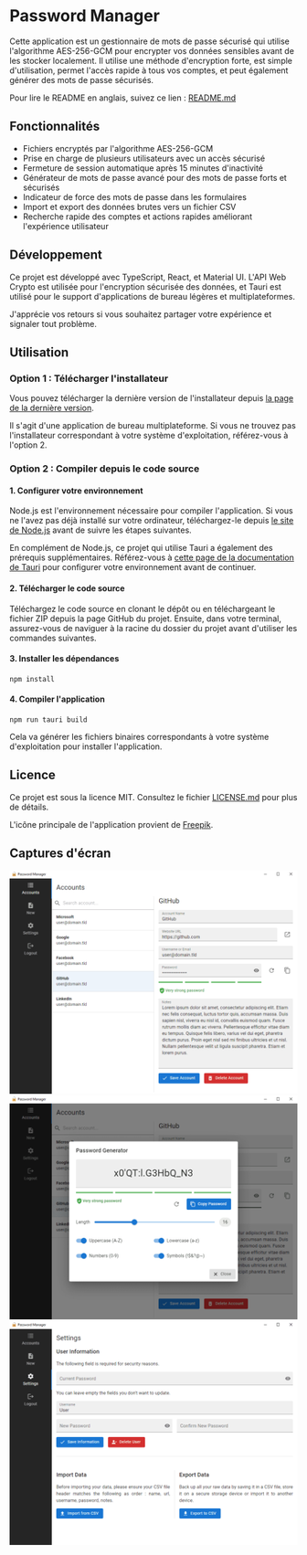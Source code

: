 # Password Manager

Cette application est un gestionnaire de mots de passe sécurisé qui utilise l'algorithme AES-256-GCM pour encrypter vos données sensibles avant de les stocker localement. Il utilise une méthode d'encryption forte, est simple d'utilisation, permet l'accès rapide à tous vos comptes, et peut également générer des mots de passe sécurisés.

Pour lire le README en anglais, suivez ce lien : [README.md](README.md)

## Fonctionnalités

- Fichiers encryptés par l'algorithme AES-256-GCM
- Prise en charge de plusieurs utilisateurs avec un accès sécurisé
- Fermeture de session automatique après 15 minutes d'inactivité
- Générateur de mots de passe avancé pour des mots de passe forts et sécurisés
- Indicateur de force des mots de passe dans les formulaires
- Import et export des données brutes vers un fichier CSV
- Recherche rapide des comptes et actions rapides améliorant l'expérience utilisateur

## Développement

Ce projet est développé avec TypeScript, React, et Material UI. L'API Web Crypto est utilisée pour l'encryption sécurisée des données, et Tauri est utilisé pour le support d'applications de bureau légères et multiplateformes.

J'apprécie vos retours si vous souhaitez partager votre expérience et signaler tout problème.

## Utilisation

### Option 1 : Télécharger l'installateur

Vous pouvez télécharger la dernière version de l'installateur depuis [la page de la dernière version](https://github.com/LaurentP/password-manager/releases).

Il s'agit d'une application de bureau multiplateforme. Si vous ne trouvez pas l'installateur correspondant à votre système d'exploitation, référez-vous à l'option 2.

### Option 2 : Compiler depuis le code source

#### 1. Configurer votre environnement

Node.js est l'environnement nécessaire pour compiler l'application. Si vous ne l'avez pas déjà installé sur votre ordinateur, téléchargez-le depuis [le site de Node.js](https://nodejs.org) avant de suivre les étapes suivantes.

En complément de Node.js, ce projet qui utilise Tauri a également des prérequis supplémentaires. Référez-vous à [cette page de la documentation de Tauri](https://tauri.app/fr/v1/guides/getting-started/prerequisites) pour configurer votre environnement avant de continuer.

#### 2. Télécharger le code source

Téléchargez le code source en clonant le dépôt ou en téléchargeant le fichier ZIP depuis la page GitHub du projet. Ensuite, dans votre terminal, assurez-vous de naviguer à la racine du dossier du projet avant d'utiliser les commandes suivantes.

#### 3. Installer les dépendances

```shell
npm install
```

#### 4. Compiler l'application

```shell
npm run tauri build
```

Cela va générer les fichiers binaires correspondants à votre système d'exploitation pour installer l'application.

## Licence

Ce projet est sous la licence MIT. Consultez le fichier [LICENSE.md](LICENSE.md) pour plus de détails.

L'icône principale de l'application provient de [Freepik](https://freepik.com).

## Captures d'écran

![Accounts](/screenshots/screenshot-1.png)
![Password Generator](/screenshots/screenshot-2.png)
![Settings](/screenshots/screenshot-3.png)
